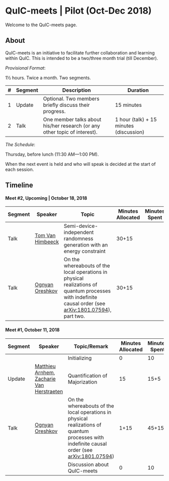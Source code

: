 # QuIC-meets | Pilot (Oct-Dec 2018)
Welcome to the QuIC-meets page. 



## About

QuIC-meets is an initiative to facilitate further collaboration and learning within QuIC. This is intended to be a two/three month trial (till December). 





*Provisional Format*: 

1½ hours. Twice a month. Two segments.

| #    | Segment | Description                                                  | Duration                                |
| ---- | ------- | ------------------------------------------------------------ | --------------------------------------- |
| 1    | Update  | Optional. Two members briefly discuss their progress.        | 15 minutes                              |
| 2    | Talk    | One member talks about his/her research (or any other topic of interest). | 1 hour (talk) + 15 minutes (discussion) |





*The Schedule*: 

Thursday, before lunch (11:30 AM—1:00 PM).

When the next event is held and who will speak is decided at the start of each session.



## Timeline

#### Meet #2, Upcoming | October 18, 2018

| Segment | Speaker                                                   | Topic                                                        | Minutes Allocated | Minutes Spent |
| ------- | --------------------------------------------------------- | ------------------------------------------------------------ | ----------------- | ------------- |
| Talk    | [Tom Van Himbeeck](http://quic.ulb.ac.be/members)         | Semi-device-independent randomness generation with an energy constraint | 30+15             |               |
| Talk    | [Ognyan Oreshkov](http://quic.ulb.ac.be/members/oreshkov) | On the whereabouts of the local operations in physical realizations of quantum processes with indefinite causal order (see [arXiv:1801.07594](https://arxiv.org/abs/1801.07594)), part two. | 30+15             |               |



#### Meet #1, October 11, 2018

| Segment | Speaker                                                      | Topic/Remark                                                 | Minutes Allocated | Minutes Spent |
| ------- | ------------------------------------------------------------ | ------------------------------------------------------------ | ----------------- | ------------- |
|         |                                                              | Initializing                                                 | 0                 | 10            |
| Update  | [Matthieu Arnhem](http://quic.ulb.ac.be/members/marnhem), [Zacharie Van Herstraeten](http://quic.ulb.ac.be/members/zvherst) | Quantification of Majorization                               | 15                | 15+5          |
| Talk    | [Ognyan Oreshkov](http://quic.ulb.ac.be/members/oreshkov)    | On the whereabouts of the local operations in physical realizations of quantum processes with indefinite causal order (see [arXiv:1801.07594](https://arxiv.org/abs/1801.07594)) | 1+15              | 45+15         |
|         |                                                              | Discussion about QuIC-meets                                  | 0                 | 10            |

